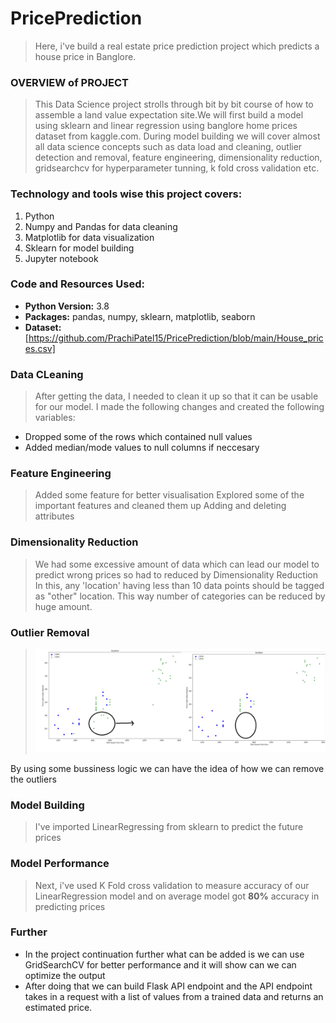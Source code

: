 # PricePrediction
> Here, i've build a real estate price prediction project which predicts a house price in Banglore.

### OVERVIEW of PROJECT
>This Data Science project strolls through bit by bit course of how to assemble a land value expectation site.We will first build a model using sklearn and linear regression using banglore home prices dataset from kaggle.com. During model building we will cover almost all data science concepts such as data load and cleaning, outlier detection and removal, feature engineering, dimensionality reduction, gridsearchcv for hyperparameter tunning, k fold cross validation etc. 

### Technology and tools wise this project covers:
1. Python
2. Numpy and Pandas for data cleaning
3. Matplotlib for data visualization
4. Sklearn for model building
5. Jupyter notebook

### Code and Resources Used:
- **Python Version:** 3.8
- **Packages:** pandas, numpy, sklearn, matplotlib, seaborn
- **Dataset:** [https://github.com/PrachiPatel15/PricePrediction/blob/main/House_prices.csv]

### Data CLeaning
>After getting the data, I needed to clean it up so that it can be usable for our model. I made the following changes and created the following variables:
- Dropped some of the rows which contained null values
- Added median/mode values to null columns if neccesary

### Feature Engineering
>Added some feature for better visualisation
>Explored some of the important features and cleaned them up
>Adding and deleting attributes

### Dimensionality Reduction
>We had some excessive amount of data which can lead our model to predict wrong prices so had to reduced by Dimensionality Reduction
In this, any 'location' having less than 10 data points should be tagged as "other" location. This way number of categories can be reduced by huge amount.

### Outlier Removal
>![Here we've used some bussiness logic to remove the outliers. What we've done is shown in the below images:](https://github.com/PrachiPatel15/PricePrediction/blob/main/Rajaji_Nagar(outlier).png)

By using some bussiness logic we can have the idea of how we can remove the outliers

### Model Building
> I've imported LinearRegressing from sklearn to predict the future prices

### Model Performance
> Next, i've used  K Fold cross validation to measure accuracy of our LinearRegression model and on average model got **80%** accuracy in predicting prices

### Further
- In the project continuation further what can be added is we can use GridSearchCV for better performance and it will show can we can optimize the output
- After doing that we can build Flask API endpoint and the API endpoint takes in a request with a list of values from a trained data and returns an estimated price.
